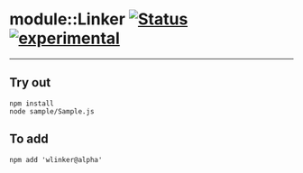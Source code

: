 
# module::Linker  [![Status](https://github.com/Wandalen/wLinker/workflows/Publish/badge.svg)](https://github.com/Wandalen/wLinker/actions?query=workflow%3APublish) [![experimental](https://img.shields.io/badge/stability-experimental-orange.svg)](https://github.com/emersion/stability-badges#experimental)

___

## Try out
```
npm install
node sample/Sample.js
```

## To add
```
npm add 'wlinker@alpha'
```

